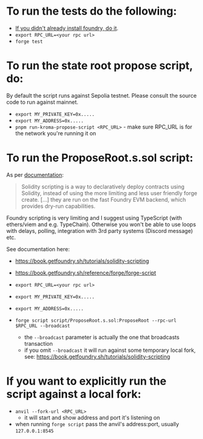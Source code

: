 # To run the tests do the following:

- [If you didn't already install foundry, do it](https://book.getfoundry.sh/getting-started/installation).
- `export RPC_URL=<your rpc url>`
- `forge test`

# To run the state root propose script, do:

By default the script runs against Sepolia testnet. Please consult the source code to run
against mainnet.

- `export MY_PRIVATE_KEY=0x.....`
- `export MY_ADDRESS=0x.....`
- `pnpm run-kroma-propose-script <RPC_URL>` - make sure RPC_URL is for the network you're running it on

# To run the ProposeRoot.s.sol script:

As per [documentation](https://book.getfoundry.sh/tutorials/solidity-scripting):

> Solidity scripting is a way to declaratively deploy contracts using Solidity,
> instead of using the more limiting and less user friendly forge create. [...]
> they are run on the fast Foundry EVM backend, which provides dry-run
> capabilities.

Foundry scripting is very limiting and I suggest using TypeScript (with
ethers/viem and e.g. TypeChain). Otherwise you won't be able to use loops with
delays, polling, integration with 3rd party systems (Discord message) etc.

See documentation here:

- https://book.getfoundry.sh/tutorials/solidity-scripting
- https://book.getfoundry.sh/reference/forge/forge-script

- `export RPC_URL=<your rpc url>`
- `export MY_PRIVATE_KEY=0x.....`
- `export MY_ADDRESS=0x.....`
- `forge script script/ProposeRoot.s.sol:ProposeRoot --rpc-url $RPC_URL --broadcast`
  - the `--broadcast` parameter is actually the one that broadcasts transaction
  - if you omit `--broadcast` it will run against some temporary local fork, see:
    https://book.getfoundry.sh/tutorials/solidity-scripting

# If you want to explicitly run the script against a local fork:

- `anvil --fork-url <RPC_URL>`
  - it will start and show address and port it's listening on
- when running `forge script` pass the anvil's address:port, usually `127.0.0.1:8545`
